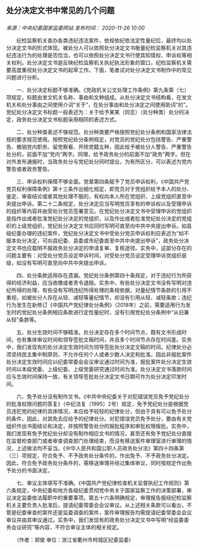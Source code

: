 ## 处分决定文书中常见的几个问题

### 

_来源：中央纪委国家监委网站_ _发布时间： 2020-11-26 10:00_

　　纪检监察机关查办各类违纪违法案件，依规依纪依法定性量纪后，最终均以处分决定文书的形式体现。被处分人可以依照处分决定文书衡量纪检监察机关对其违纪违法行为的处理是否恰当，也可以依照处分决定文书行使其知情权、申诉权等相关权利。处分决定文书是反映纪检监察机关执纪执法形象的窗口，纪检监察机关需要高度重视处分决定文书的起草工作。下面，笔者试对处分决定文书制作中的常见问题进行分析。

　　一、处分决定标题不够准确。《党政机关公文处理工作条例》第九条第（七）项规定，标题由发文机关名称、事由和文种组成。从处分决定文书结构看，在发文机关和处分事由之间使用介词“关于”，在处分事由和处分决定之间使用助词“的”。党纪处分决定文书标题一般表述为：关于给予某某（同志）（处分种类）处分的决定，政务处分决定文书标题采用相同的表述方式。

　　二、处分种类表述不够规范。处分种类要严格按照党纪处分条例和国家法律法规的要求规范使用。按照党纪处分条例规定，对党员的党纪处分包括警告、严重警告、撤销党内职务、留党察看、开除党籍五种，因此给予被处分人警告、严重警告处分的，前面不加“党内”两字。同理，给予政务处分的前面不加“政务”两字。但在对外发布通报时，当政务处分与党纪处分同时提出，为有所区分，可以表述为党内警告或者政务警告。

　　三、申诉权利保障不够全面。党章第四条赋予了党员申诉权利，《中国共产党党员权利保障条例》第十三条作出细化规定，即党员对于党组织给予本人的处分、鉴定、审查结论或者其他处理不服的，有权向本人所在党组织、上级党组织直至中央提出申诉。第二十二条规定，处分决定应当写明党员享有的申诉权以及受理申诉的组织等内容并由受处分党员签署意见。在党纪处分决定文书中受理申诉的党组织是指作出或者批准党纪处分决定的党组织，以及作出或者批准党纪处分决定的党组织的上级党组织，党纪处分决定文书应同时写明可直至向中共中央提出申诉。如县级纪委办理的违纪案件，党纪处分决定文书中受处分党员申诉权利应表述为“如不服本处分决定，可向县纪委、县委或市纪委直至中共中央提出申诉”，政务处分决定文书也应载明不服政务处分决定的申请复审、复核途径。实务中，这部分存在的问题主要有：对受处分党员设定申诉时间，对受处分党员设定受理申诉党组织层级，如没有写明可直至向中共中央提出申诉。

　　四、处分条款适用存在遗漏。党纪处分条例第四十条规定，对于违纪行为所获得的经济利益，应当收缴或者责令退赔。实务中，有些处分决定文书没有写明对违纪所得的处理，有些没有写明违纪所得处理的条规依据，对量纪情节条款的引用不重视，如被处分人存在从轻、减轻等量纪情节，却没有引用从轻、减轻条款；违纪行为发生在新修订《中国共产党纪律处分条例》（2018年）之前，需要适用行为发生时的党纪处分条例相应条款进行定性量纪时，没有引用党纪处分条例中“从旧兼从轻”条款等。

　　五、处分生效时间不够精准。处分决定存在多个时间节点，既有文书形成时间，也有集体审议时间和领导签批文稿时间，并且多个时间节点存在时间差。实务中，我们发现有的处分决定生效时间为领导签批处分决定文稿的时间。纪律处分必须坚持民主集中制原则，不允许任何个人或者少数人决定和批准。因此非报批案件处分决定生效时间应以纪委常委会会议审议通过时间为准，报批案件处分决定生效时间以本级党委、上级纪委、上级党委研究通过时间为准。处分决定文书落款时间应与生效时间保持一致，有关领导签批处分决定文书日期可作为处分决定印发时间。

　　六、免予处分没有制作文书。《中共中央纪委关于对犯错误党员免予党纪处分的批准权限问题的答复》（中纪法复〔1995〕2号）规定，免予党纪处分是根据党员违犯党的纪律的具体情况，本应给予较轻的纪律处分，但由于具有可以免予处分的条件，因此，对其免去应给予的纪律处分。对犯错误党员免予处分，要由有关党组织作出书面结论和决定，并按照警告处分的报批程序和审批权限报批。实务中，我们发现有免予党纪处分却没有制作相应文书的情况，甚至还有免予党纪处分直接在监督检查部门或者审查调查部门处理结束，而没有移送案件审理室进行审理的情况，上述做法均不妥当。《中华人民共和国公职人员政务处分法》第四十四条第（三）项规定，符合免予、不予政务处分条件的，作出免予、不予政务处分决定。因此，符合免予政务处分条件的，需移送审理并经过集体审议，同时按规定作出免予处分的书面决定。

　　七、审议主体填写不准确。《中国共产党纪律检查机关监督执纪工作规则》第六条规定，中央纪委和地方各级纪委贯彻党中央关于国家监察工作的决策部署，审议决定监委依法履职中的重要事项。第五十六条明确规定，审理报告报经纪检监察机关主要负责人批准后，提请纪委常委会会议审议。从上述相关条款可以看出，不管是纪委审查的案件还是监委调查的案件，案件审理报告均需提请纪委常委会会议审议并由其审议通过。实务中，我们发现有的政务处分决定文书中写明“经监委委务会议研究”等内容，不符合审议主体的相关规定。

　　（作者：郑俊 单位：浙江省衢州市柯城区纪委监委）